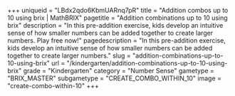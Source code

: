 +++
uniqueid = "LBdx2qdo6KbmUARnq7pR"
title = "Addition combos up to 10 using brix | MathBRIX"
pagetitle = "Addition combinations up to 10 using brix"
description = "In this pre-addition exercise, kids develop an intuitive sense of how smaller numbers can be added together to create larger numbers. Play free now!"
pagedescription = "In this pre-addition exercise, kids develop an intuitive sense of how smaller numbers can be added together to create larger numbers."
slug = "addition-combinations-up-to-10-using-brix"
url = "/kindergarten/addition-combinations-up-to-10-using-brix"
grade = "Kindergarten"
category = "Number Sense"
gametype = "BRIX_MASTER"
subgametype = "CREATE_COMBO_WITHIN_10"
image = "create-combo-within-10"
+++